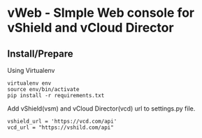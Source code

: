 vWeb - SImple Web console for vShield and vCloud Director
=========================================================

Install/Prepare
---------------

Using Virtualenv

```
virtualenv env
source env/bin/activate
pip install -r requirements.txt
```

Add vShield(vsm) and vCloud Director(vcd) url to settings.py file.

```
vshield_url = 'https://vcd.com/api'
vcd_url = "https://vshild.com/api"
```
